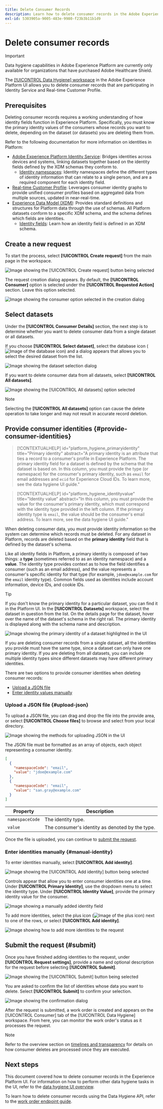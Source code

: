 ```yaml
---
title: Delete Consumer Records
description: Learn how to delete consumer records in the Adobe Experience Platform UI.
exl-id: 5303905a-9005-483e-9980-f23b3b11b1d9
---
```

# Delete consumer records

>[!IMPORTANT]
>
>Data hygiene capabilities in Adobe Experience Platform are currently only available for organizations that have purchased Adobe Healthcare Shield.

The [[!UICONTROL Data Hygiene] workspace](./overview.md) in the Adobe Experience Platform UI allows you to delete consumer records that are participating in Identity Service and Real-time Customer Profile.

## Prerequisites

Deleting consumer records requires a working understanding of how identity fields function in Experience Platform. Specifically, you must know the primary identity values of the consumers whose records you want to delete, depending on the dataset (or datasets) you are deleting them from.

Refer to the following documentation for more information on identities in Platform:

* [Adobe Experience Platform Identity Service](../../identity-service/home.md): Bridges identities across devices and systems, linking datasets together based on the identity fields defined by the XDM schemas they conform to.
  * [Identity namespaces](../../identity-service/namespaces.md): Identity namespaces define the different types of identity information that can relate to a single person, and are a required component for each identity field.
* [Real-time Customer Profile](../../profile/home.md): Leverages consumer identity graphs to provide unified  consumer profiles based on aggregated data from multiple sources, updated in near-real-time.
* [Experience Data Model (XDM)](../../xdm/home.md): Provides standard definitions and structures for Platform data through the use of schemas. All Platform datasets conform to a specific XDM schema, and the schema defines which fields are identities.
  * [Identity fields](../../xdm/ui/fields/identity.md): Learn how an identity field is defined in an XDM schema.

## Create a new request

To start the process, select **[!UICONTROL Create request]** from the main page in the workspace.

![Image showing the [!UICONTROL Create request] button being selected](../images/ui/delete-consumer/create-request-button.png)

The request creation dialog appears. By default, the **[!UICONTROL Consumer]** option is selected under the **[!UICONTROL Requested Action]** section. Leave this option selected.

![Image showing the  consumer option selected in the creation dialog](../images/ui/delete-consumer/consumer-action.png)

## Select datasets

Under the **[!UICONTROL Consumer Details]** section, the next step is to determine whether you want to delete consumer data from a single dataset or all datasets.

If you choose **[!UICONTROL Select dataset]**, select the database icon (![Image of the database  icon](../images/ui/delete-consumer/database-icon.png)) and a dialog appears that allows you to select the desired dataset from the list.

![Image showing the dataset selection dialog](../images/ui/delete-consumer/select-dataset.png)

If you want to delete consumer data from all datasets, select **[!UICONTROL All datasets]**.

![Image showing the [!UICONTROL All datasets] option selected](../images/ui/delete-consumer/all-datasets.png)

>[!NOTE]
>
>Selecting the **[!UICONTROL All datasets]** option can cause the delete operation to take longer and may not result in accurate record deletion.

## Provide consumer identities {#provide-consumer-identities}

>[!CONTEXTUALHELP]
>id="platform_hygiene_primaryidentity"
>title="Primary identity"
>abstract="A primary identity is an attribute that ties a record to a consumer's profile in Experience Platform. The primary identity field for a dataset is defined by the schema that the dataset is based on. In this column, you must provide the type (or namespace) for the consumer's primary identity, such as `email` for email addresses and `ecid` for Experience Cloud IDs. To learn more, see the data hygiene UI guide."

>[!CONTEXTUALHELP]
>id="platform_hygiene_identityvalue"
>title="Identity value"
>abstract="In this column, you must provide the value for the consumer's primary identity, which must correspond with the identity type provided in the left column. If the primary identity type is `email`, the value should be the consumer's email address. To learn more, see the data hygiene UI guide."

When deleting consumer data, you must provide identity information so the system can determine which records must be deleted. For any dataset in Platform, records are deleted based on the **primary identity** field that is defined by the dataset's schema.

Like all identity fields in Platform, a primary identity is composed of two things: a **type** (sometimes referred to as an identity namespace) and a **value**. The identity type provides context as to how the field identifies a consumer (such as an email address), and the value represents a consumer's specific identity for that type (for example, `jdoe@example.com` for the `email` identity type).  Common fields used as identities include account information, device IDs, and cookie IDs.

>[!TIP]
>
>If you don't know the primary identity for a particular dataset, you can find it in the Platform UI. In the **[!UICONTROL Datasets]** workspace, select the dataset in question from the list. On the details page for the dataset, hover over the name of the dataset's schema in the right rail. The primary identity is displayed along with the schema name and description.
>
>![Image showing the primary identity of a dataset highlighted in the UI](../images/ui/delete-consumer/dataset-primary-identity.png)

If you are deleting consumer records from a single dataset, all the identities you provide must have the same type, since a dataset can only have one primary identity. If you are deleting from all datasets, you can include multiple identity types since different datasets may have different primary identities.

There are two options to provide consumer identities when deleting consumer records:

* [Upload a JSON file](#upload-json)
* [Enter identity values manually](#manual-identity)

### Upload a JSON file {#upload-json}

To upload a JSON file, you can drag and drop the file into the provide area, or select **[!UICONTROL Choose files]** to browse and select from your local directory.

![Image showing the methods for uploading JSON in the UI](../images/ui/delete-consumer/upload-json.png)

The JSON file must be formatted as an array of objects, each object representing a consumer identity.

```json
[
  {
    "namespaceCode": "email",
    "value": "jdoe@example.com"
  },
  {
    "namespaceCode": "email",
    "value": "san.gray@example.com"
  }
]
```

| Property | Description |
| --- | --- |
| `namespaceCode` | The identity type. |
| `value` | The consumer's identity as denoted by the type. |

Once the file is uploaded, you can continue to [submit the request](#submit).

### Enter identities manually {#manual-identity}

To enter identities manually, select **[!UICONTROL Add identity]**.

![Image showing the [!UICONTROL Add identity] button being selected](../images/ui/delete-consumer/add-identity.png)

Controls appear that allow you to enter consumer identities one at a time. Under **[!UICONTROL Primary Identity]**, use the dropdown menu to select the identity type. Under **[!UICONTROL Identity Value]**, provide the primary identity value for the consumer.

![Image showing a manually added identity field](../images/ui/delete-consumer/identity-added.png)

To add more identities, select the plus icon (![Image of the plus icon](../images/ui/delete-consumer/plus-icon.png)) next to one of the rows, or select **[!UICONTROL Add identity]**.

![Image showing how to add more identities to the request](../images/ui/delete-consumer/more-identities.png)

## Submit the request (#submit)

Once you have finished adding identities to the request, under **[!UICONTROL Request settings]**, provide a name and optional description for the request before selecting **[!UICONTROL Submit]**.

![Image showing the [!UICONTROL Submit] button being selected](../images/ui/delete-consumer/submit.png)

You are asked to confirm the list of identities whose data you want to delete. Select **[!UICONTROL Submit]** to confirm your selection.

![Image showing the confirmation dialog](../images/ui/delete-consumer/confirm-request.png)

After the request is submitted, a work order is created and appears on the [!UICONTROL Consumer] tab of the [!UICONTROL Data Hygiene] workspace. From here, you can monitor the work order's status as it processes the request.

>[!NOTE]
>
>Refer to the overview section on [timelines and transparency](../home.md#consumer-delete-transparency) for details on how consumer deletes are processed once they are executed.

## Next steps

This document covered how to delete consumer records in the Experience Platform UI. For information on how to perform other data hygiene tasks in the UI, refer to the [data hygiene UI overview](./overview.md).

To learn how to delete consumer records using the Data Hygiene API, refer to the [work order endpoint guide](../api/workorder.md).

